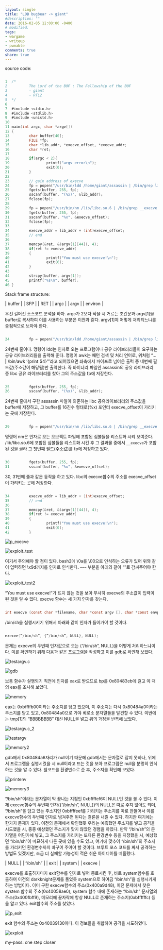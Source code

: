 ```yaml
---
layout: single
title: "LOB bugbear -> giant"
#description: ""
date: 2016-02-05 12:00:00 -0400
# modified: 
tags: 
- wargame
- writeup
- pwnable
comments: true
share: true
---
```


source code:

```c

1  /*
2          The Lord of the BOF : The Fellowship of the BOF
3          - giant
4          - RTL2
5  */
6  
7  #include <stdio.h>
8  #include <stdlib.h>
9  #include <unistd.h>
10 
11 main(int argc, char *argv[])
12 {
13         char buffer[40];
14         FILE *fp;
15         char *lib_addr, *execve_offset, *execve_addr;
16         char *ret;
17 
18         if(argc < 2){
19                 printf("argv error\n");
20                 exit(0);
21         }
22 
23         // gain address of execve
24         fp = popen("/usr/bin/ldd /home/giant/assassin | /bin/grep libc | /bin/awk '{print $4}'", "r");
25         fgets(buffer, 255, fp);
26         sscanf(buffer, "(%x)", &lib_addr);
27         fclose(fp);
28 
29         fp = popen("/usr/bin/nm /lib/libc.so.6 | /bin/grep __execve | /bin/awk '{print $1}'", "r");
30         fgets(buffer, 255, fp);
31         sscanf(buffer, "%x", &execve_offset);
32         fclose(fp);
33 
34         execve_addr = lib_addr + (int)execve_offset;
35         // end
36 
37         memcpy(&ret, &(argv[1][44]), 4);
38         if(ret != execve_addr)
39         {
40                 printf("You must use execve!\n");
41                 exit(0);
42         }
43 
44         strcpy(buffer, argv[1]);
45         printf("%s\n", buffer);
46 }

```

Stack frame structure:

| buffer |
| SFP |
| RET |
| argc |
| argv |
| environ |

우선 길어진 소스코드 분석을 하자. argc가 2보다 작을 시 거르는 조건문과 argv[1]을 buffer로 복사하여 이를 사용하는 부분은 이전과 같다. argv[1]이 어떻게 처리되느냐를 중점적으로 보아야 한다.


```c

24         fp = popen("/usr/bin/ldd /home/giant/assassin | /bin/grep libc | /bin/awk '{print $4}'", "r");

```

24번째 줄이다. 명령어 ldd는 인자로 오는 프로그램이나 공유 라이브러리들이 요구하는 공유 라이브러리들을 출력해 준다. 
명령어 awk는 패턴 검색 및 처리 언어로, 위처럼 “... | /bin/awk ‘{print $4}’”라고 되어있으면 좌측에서 파이프로 넘어온 출력 중 네번째 필드값(주소값이 해당됨)만 출력한다.
즉 바이너리 파일인 assassin의 공유 라이브러리 중 libc 공유 라이브러리를 찾아 그의 주소값을 fp에 저장한다.

```c

25         fgets(buffer, 255, fp);
26         sscanf(buffer, "(%x)", &lib_addr);

```

24번째 줄에서 구한 assassin 파일이 의존하는 libc 공유라이브러리의 주소값을 buffer에 저장하고, 그 buffer를 16진수 형태로(%x) 포인터 execve_offset이 가리키는 곳에 저장한다.

```c

29         fp = popen("/usr/bin/nm /lib/libc.so.6 | /bin/grep __execve | /bin/awk '{print $1}'", "r");

```

명령어 nm은 인자로 오는 오브젝트 파일에 포함된 심볼들을 리스트화 시켜 보여준다.
/lib/libc.so.6에 포함된 심볼들을 리스트화 시킨 후 그 결과물 중에서 `__execve`가 포함된 것을 골라 그 첫번째 필드(주소값)를 fp에 저장하고 있다.

```c

30         fgets(buffer, 255, fp);
31         sscanf(buffer, "%x", &execve_offset);

```

30, 31번째 줄과 같은 동작을 하고 있다. libc의 execve함수의 주소를 execve_offset이 가리키는 곳에 저장한다.

```c

34         execve_addr = lib_addr + (int)execve_offset;
35         // end
36 
37         memcpy(&ret, &(argv[1][44]), 4);
38         if(ret != execve_addr)
39         {
40                 printf("You must use execve!\n");
41                 exit(0);
42         }

```

![p_execve]({{site.url}}{{site.baseurl}}/assets/images/2016-02-05-LOB-14/0.png)

![exploit_test]({{site.url}}{{site.baseurl}}/assets/images/2016-02-05-LOB-14/1.png)

여기서 주의해야 할 점이 있다. bash2에 \0a를 \00으로 인식하는 오류가 있어 위와 같이 입력하면 \x9d까지를 인자로 인식한다. `~~~` 부분을 아래와 같이 “”로 감싸주어야 한다.

![exploit_test2]({{site.url}}{{site.baseurl}}/assets/images/2016-02-05-LOB-14/2.png)

“You must use execve!”가 뜨지 않는 것을 보아 무사히 execve의 주소값이 입력이 된 것을 알 수 있다.
execve 함수는 세 가지 인자를 갖는다.

```c

int execve (const char *filename, char *const argv [], char *const envp[]);

```

/bin/sh을 실행시키기 위해서 아래와 같이 인자가 들어가야 할 것이다.

```c

execve(“/bin/sh”, {“/bin/sh”, NULL}, NULL);

```

문제는 execve의 두번째 인자값으로 오는 {“/bin/sh”, NULL}을 어떻게 처리하느냐이다. 이를 확인하기 위해 다음과 같은 프로그램을 작성하고 이를 gdb로 확인해 보았다.

![testargv.c]({{site.url}}{{site.baseurl}}/assets/images/2016-02-05-LOB-14/3.png)

![gdb]({{site.url}}{{site.baseurl}}/assets/images/2016-02-05-LOB-14/4.png)

보통 함수가 실행되기 직전에 인자를 eax로 받으므로 bp를 0x80483eb에 걸고 이 때의 eax를 조사해 보았다.

![memory]({{site.url}}{{site.baseurl}}/assets/images/2016-02-05-LOB-14/5.png)

eax는 0xbffffb00이라는 주소지를 담고 있으며, 이 주소지는 다시 0x80484a0이라는 주소지를 담고 있고, 0x80484a0으로 가야 비로소 문자열들을 발견할 수 있다. 이번에는 tmp[1]의 “BBBBBBBB” 대신 NULL을 넣고 위의 과정을 반복해 보았다.

![testargv.c_2]({{site.url}}{{site.baseurl}}/assets/images/2016-02-05-LOB-14/6.png)

![testargv]({{site.url}}{{site.baseurl}}/assets/images/2016-02-05-LOB-14/7.png)

![memory2]({{site.url}}{{site.baseurl}}/assets/images/2016-02-05-LOB-14/8.png)

gdb에서 0x80484a8자리가 null이기 때문에 gdb에서는 문자열로 잡지 못하나, 위에서 프로그램을 실행시켰을 시 null이라고 뜨는 것을 보아 프로그램은 null을 분명히 인식하는 것을 알 수 있다. 쉘코드를 환경변수로 준 후, 주소지를 확인해 보았다.

![printenv]({{site.url}}{{site.baseurl}}/assets/images/2016-02-05-LOB-14/9.png)

![memory3]({{site.url}}{{site.baseurl}}/assets/images/2016-02-05-LOB-14/10.png)

“/bin/sh”이라는 문자열이 막 끝나는 지점인 0xbffffef6이 NULL인 것을 볼 수 있다. 이제 execve함수의 두번째 인자({“/bin/sh”, NULL})의 NULL은 따로 주지 않아도 되며, “/bin/sh”을 담고 있는 주소지인 0xbffffeef를 가리키는 주소지를 따로 만들어서 이를 execve함수의 두번째 인자로 넘겨주면 된다는 결론을 내릴 수 있다.
하지만 여기에는 한가지 문제가 있다. 이전의 문제에서 확인했듯 우리는 예측했던 주소지를 넣고 공격을 시도했을 시, 종종 예상했던 주소지가 맞지 않았던 경험을 하였다. 만약 “/bin/sh”의 문자열을 어딘가에 넣고, 그 주소지를 가리키는 또다른 환경변수 등을 지정했을 시, 예상했던 “/bin/sh”이 미묘하게 다른 곳에 있을 수도 있고, 여기에 맞추어 “/bin/sh”의 주소지를 가리키던 환경변수까지 바꾸어 주어야 할 것이다. 브루트 포스 코드를 짜서 공격하는 방법도 있겠지만, 조금 더 실패할 가능성이 적은 쉬운 아이디어를 떠올렸다.

| NULL |
| “/bin/sh” |
| exit |
| system |
| execve |

execve를 호출하자마자 exit함수를 인자로 넣어 종료시킨 후, 바로 system함수를 호출하여 이전의 darkknight문제를 풀었듯 system으로 하여금 “/bin/sh”을 실행시키게 하는 방법이다. 
이미 구한 execve함수의 주소(0x400a9d48), 이전 문제에서 찾은 system 함수의 주소(0x40058ae0), system 함수 내에 존재하는 “/bin/sh” 문자열의 주소(0x400fbff9), 메모리에 끝자락에 항상 NULL로 존재하는 주소지(0xbffffffc) 등을 알고 있다. exit함수의 주소를 찾았다.

![p_exit]({{site.url}}{{site.baseurl}}/assets/images/2016-02-05-LOB-14/11.png)

exit 함수의 주소는 0x40039130이다. 이 정보들을 취합하여 공격을 시도하였다.

![exploit]({{site.url}}{{site.baseurl}}/assets/images/2016-02-05-LOB-14/12.png)


my-pass: one step closer
